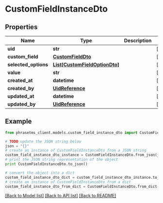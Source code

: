 # CustomFieldInstanceDto

## Properties

| Name                 | Type                                                      | Description | Notes      |
| -------------------- | --------------------------------------------------------- | ----------- | ---------- |
| **uid**              | **str**                                                   |             | [optional] |
| **custom_field**     | [**CustomFieldDto**](CustomFieldDto.md)                   |             | [optional] |
| **selected_options** | [**List[CustomFieldOptionDto]**](CustomFieldOptionDto.md) |             | [optional] |
| **value**            | **str**                                                   |             | [optional] |
| **created_at**       | **datetime**                                              |             | [optional] |
| **created_by**       | [**UidReference**](UidReference.md)                       |             | [optional] |
| **updated_at**       | **datetime**                                              |             | [optional] |
| **updated_by**       | [**UidReference**](UidReference.md)                       |             | [optional] |

## Example

```python
from phrasetms_client.models.custom_field_instance_dto import CustomFieldInstanceDto

# TODO update the JSON string below
json = "{}"
# create an instance of CustomFieldInstanceDto from a JSON string
custom_field_instance_dto_instance = CustomFieldInstanceDto.from_json(json)
# print the JSON string representation of the object
print CustomFieldInstanceDto.to_json()

# convert the object into a dict
custom_field_instance_dto_dict = custom_field_instance_dto_instance.to_dict()
# create an instance of CustomFieldInstanceDto from a dict
custom_field_instance_dto_from_dict = CustomFieldInstanceDto.from_dict(custom_field_instance_dto_dict)
```

[[Back to Model list]](../README.md#documentation-for-models) [[Back to API list]](../README.md#documentation-for-api-endpoints) [[Back to README]](../README.md)

